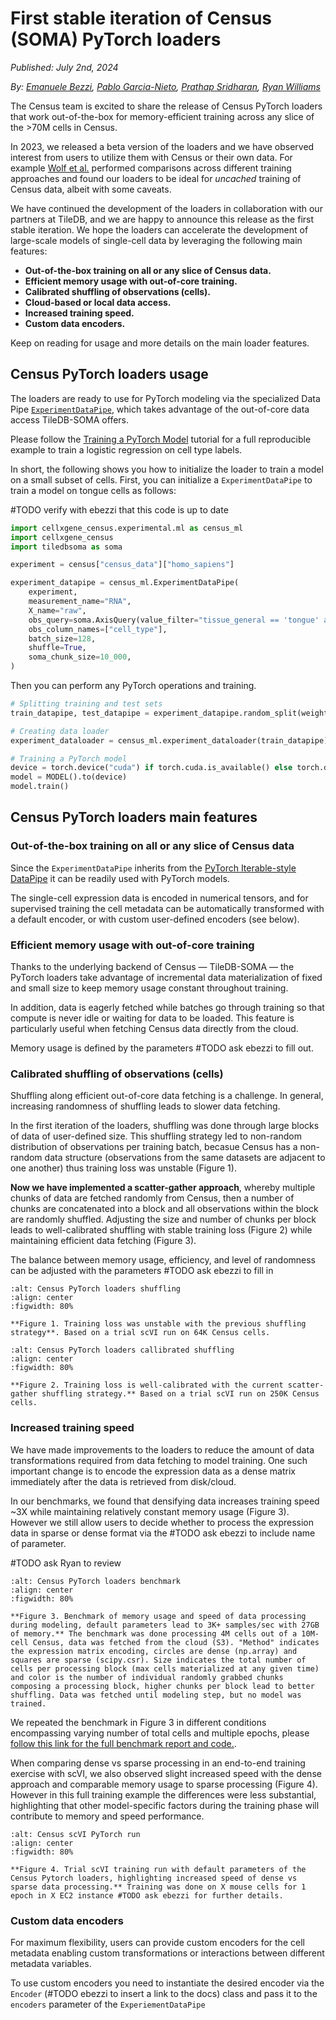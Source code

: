 # First stable iteration of Census (SOMA) PyTorch loaders

*Published:* *July 2nd, 2024*

*By:* *[Emanuele Bezzi](mailto:ebezzi@chanzuckerberg.com), [Pablo Garcia-Nieto](mailto:pgarcia-nieto@chanzuckerberg.com), [Prathap Sridharan](mailto:psridharan@chanzuckerberg.com), [Ryan Williams](mailto:pgarcia-nieto@chanzuckerberg.com)*

The Census team is excited to share the release of Census PyTorch loaders that work out-of-the-box for memory-efficient training across any slice of the >70M cells in Census.

In 2023, we released a beta version of the loaders and we have observed interest from users to utilize them with Census or their own data. For example [Wolf et al.](https://lamin.ai/blog/arrayloader-benchmarks) performed comparisons across different training approaches and found our loaders to be ideal for _uncached_ training of Census data, albeit with some caveats.

We have continued the development of the loaders in collaboration with our partners at TileDB, and we are happy to announce this release as the first stable iteration. We hope the loaders can accelerate the development of large-scale models of single-cell data by leveraging the following main features:

- **Out-of-the-box training on all or any slice of Census data.**
- **Efficient memory usage with out-of-core training.**
- **Calibrated shuffling of observations (cells).**
- **Cloud-based or local data access.**
- **Increased training speed.**
- **Custom data encoders.**

Keep on reading for usage and more details on the main loader features.

## Census PyTorch loaders usage

The loaders are ready to use for PyTorch modeling via the specialized Data Pipe [`ExperimentDataPipe`](https://chanzuckerberg.github.io/cellxgene-census/_autosummary/cellxgene_census.experimental.ml.pytorch.ExperimentDataPipe.html#cellxgene_census.experimental.ml.pytorch.ExperimentDataPipe), which takes advantage of the out-of-core data access TileDB-SOMA offers. 

Please follow the [Training a PyTorch Model](https://chanzuckerberg.github.io/cellxgene-census/notebooks/experimental/pytorch.html) tutorial for a full reproducible example to train a logistic regression on cell type labels. 

In short, the following shows you how to initialize the loader to train a model on a small subset of cells. First, you can initialize a `ExperimentDataPipe` to train a model on tongue cells as follows:

\#TODO verify with ebezzi that this code is up to date

```python
import cellxgene_census.experimental.ml as census_ml
import cellxgene_census
import tiledbsoma as soma

experiment = census["census_data"]["homo_sapiens"]

experiment_datapipe = census_ml.ExperimentDataPipe(
    experiment,
    measurement_name="RNA",
    X_name="raw",
    obs_query=soma.AxisQuery(value_filter="tissue_general == 'tongue' and is_primary_data == True"),
    obs_column_names=["cell_type"],
    batch_size=128,
    shuffle=True,
    soma_chunk_size=10_000,
)
```

Then you can perform any PyTorch operations and training.

```python
# Splitting training and test sets
train_datapipe, test_datapipe = experiment_datapipe.random_split(weights={"train": 0.8, "test": 0.2}, seed=1)

# Creating data loader
experiment_dataloader = census_ml.experiment_dataloader(train_datapipe)

# Training a PyTorch model
device = torch.device("cuda") if torch.cuda.is_available() else torch.device("cpu")
model = MODEL().to(device)
model.train()
```

## Census PyTorch loaders main features

### Out-of-the-box training on all or any slice of Census data

Since the `ExperimentDataPipe` inherits from the [PyTorch Iterable-style DataPipe](https://pytorch.org/data/main/torchdata.datapipes.iter.html) it can be readily used with PyTorch models. 

The single-cell expression data is encoded in numerical tensors, and for supervised training the cell metadata can be automatically transformed with a default encoder, or with custom user-defined encoders (see below).

### Efficient memory usage with out-of-core training

Thanks to the underlying backend of Census — TileDB-SOMA — the PyTorch loaders take advantage of incremental data materialization of fixed and small size to keep memory usage constant throughout training.

In addition, data is eagerly fetched while batches go through training so that compute is never idle or waiting for data to be loaded. This feature is particularly useful when fetching Census data directly from the cloud.

Memory usage is defined by the parameters #TODO ask ebezzi to fill out.

### Calibrated shuffling of observations (cells)

Shuffling along efficient out-of-core data fetching is a challenge. In general, increasing randomness of shuffling leads to slower data fetching.

In the first iteration of the loaders, shuffling was done through large blocks of data of user-defined size. This shuffling strategy led to non-random distribution of observations per training batch, becasue Census has a non-random data structure (observations from the same datasets are adjacent to one another) thus training loss was unstable (Figure 1).

**Now we have implemented a scatter-gather approach**, whereby multiple chunks of data are fetched randomly from Census, then a number of chunks are concatenated into a block and all observations within the block are randomly shuffled. Adjusting the size and number of chunks per block leads to well-calibrated shuffling with stable training loss (Figure 2) while maintaining efficient data fetching (Figure 3).

The balance between memory usage, efficiency, and level of randomness can be adjusted with the parameters #TODO ask ebezzi to fill in

```{figure} ./20240702-pytorch-fig-loss-before.png
:alt: Census PyTorch loaders shuffling
:align: center
:figwidth: 80%

**Figure 1. Training loss was unstable with the previous shuffling strategy**. Based on a trial scVI run on 64K Census cells.
```

```{figure} ./20240702-pytorch-fig-loss-after.png
:alt: Census PyTorch loaders callibrated shuffling
:align: center
:figwidth: 80%

**Figure 2. Training loss is well-calibrated with the current scatter-gather shuffling strategy.** Based on a trial scVI run on 250K Census cells.
```

### Increased training speed 

We have made improvements to the loaders to reduce the amount of data transformations required from data fetching to model training. One such important change is to encode the expression data as a dense matrix immediately after the data is retrieved from disk/cloud. 

In our benchmarks, we found that densifying data increases training speed ~3X while maintaining relatively constant memory usage (Figure 3). However we still allow users to decide whether to process the expression data in sparse or dense format via the #TODO ask ebezzi to include name of parameter. 

\#TODO ask Ryan to review

```{figure} ./20240702-pytorch-fig-benchmark.png
:alt: Census PyTorch loaders benchmark
:align: center
:figwidth: 80%

**Figure 3. Benchmark of memory usage and speed of data processing during modeling, default parameters lead to 3K+ samples/sec with 27GB of memory.** The benchmark was done processing 4M cells out of a 10M-cell Census, data was fetched from the cloud (S3). "Method" indicates the expression matrix encoding, circles are dense (np.array) and squares are sparse (scipy.csr). Size indicates the total number of cells per processing block (max cells materialized at any given time) and color is the number of individual randomly grabbed chunks composing a processing block, higher chunks per block lead to better shuffling. Data was fetched until modeling step, but no model was trained.
```

We repeated the benchmark in Figure 3 in different conditions encompassing varying number of total cells and multiple epochs, please [follow this link for the full benchmark report and code.](https://github.com/ryan-williams/arrayloader-benchmarks). 

When comparing dense vs sparse processing in an end-to-end training exercise with scVI, we also observed slight increased speed with the dense approach and comparable memory usage to sparse processing (Figure 4). However in this full training example the differences were less substantial, highlighting that other model-specific factors during the training phase will contribute to memory and speed performance.

```{figure} ./20240702-pytorch-fig-scvi.png
:alt: Census scVI PyTorch run
:align: center
:figwidth: 80%

**Figure 4. Trial scVI training run with default parameters of the Census Pytorch loaders, highlighting increased speed of dense vs sparse data processing.** Training was done on X mouse cells for 1 epoch in X EC2 instance #TODO ask ebezzi for further details.
```

### Custom data encoders

For maximum flexibility, users can provide custom encoders for the cell metadata enabling custom transformations or interactions between different metadata variables.

To use custom encoders you need to instantiate the desired encoder via the `Encoder` (#TODO ebezzi to insert a link to the docs) class and pass it to the `encoders` parameter of the `ExperiementDataPipe`